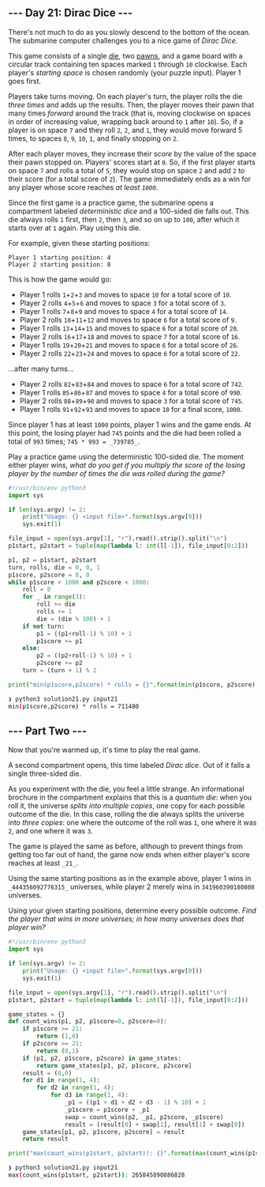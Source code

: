 ## --- Day 21: Dirac Dice ---

There's not much to do as you slowly descend to the bottom of the ocean. The submarine computer challenges you to a nice game of _Dirac Dice_.

This game consists of a single [die](https://en.wikipedia.org/wiki/Dice), two [pawns](https://en.wikipedia.org/wiki/Glossary_of_board_games#piece), and a game board with a circular track containing ten spaces marked `1` through `10` clockwise. Each player's _starting space_ is chosen randomly (your puzzle input). Player 1 goes first.

Players take turns moving. On each player's turn, the player rolls the die _three times_ and adds up the results. Then, the player moves their pawn that many times _forward_ around the track (that is, moving clockwise on spaces in order of increasing value, wrapping back around to `1` after `10`). So, if a player is on space `7` and they roll `2`, `2`, and `1`, they would move forward 5 times, to spaces `8`, `9`, `10`, `1`, and finally stopping on `2`.

After each player moves, they increase their _score_ by the value of the space their pawn stopped on. Players' scores start at `0`. So, if the first player starts on space `7` and rolls a total of `5`, they would stop on space `2` and add `2` to their score (for a total score of `2`). The game immediately ends as a win for any player whose score reaches _at least `1000`_.

Since the first game is a practice game, the submarine opens a compartment labeled _deterministic dice_ and a 100-sided die falls out. This die always rolls `1` first, then `2`, then `3`, and so on up to `100`, after which it starts over at `1` again. Play using this die.

For example, given these starting positions:

```
Player 1 starting position: 4
Player 2 starting position: 8
```

This is how the game would go:

-   Player 1 rolls `1`+`2`+`3` and moves to space `10` for a total score of `10`.
-   Player 2 rolls `4`+`5`+`6` and moves to space `3` for a total score of `3`.
-   Player 1 rolls `7`+`8`+`9` and moves to space `4` for a total score of `14`.
-   Player 2 rolls `10`+`11`+`12` and moves to space `6` for a total score of `9`.
-   Player 1 rolls `13`+`14`+`15` and moves to space `6` for a total score of `20`.
-   Player 2 rolls `16`+`17`+`18` and moves to space `7` for a total score of `16`.
-   Player 1 rolls `19`+`20`+`21` and moves to space `6` for a total score of `26`.
-   Player 2 rolls `22`+`23`+`24` and moves to space `6` for a total score of `22`.

...after many turns...

-   Player 2 rolls `82`+`83`+`84` and moves to space `6` for a total score of `742`.
-   Player 1 rolls `85`+`86`+`87` and moves to space `4` for a total score of `990`.
-   Player 2 rolls `88`+`89`+`90` and moves to space `3` for a total score of `745`.
-   Player 1 rolls `91`+`92`+`93` and moves to space `10` for a final score, `1000`.

Since player 1 has at least `1000` points, player 1 wins and the game ends. At this point, the losing player had `745` points and the die had been rolled a total of `993` times; `745 * 993 = _739785_`.

Play a practice game using the deterministic 100-sided die. The moment either player wins, _what do you get if you multiply the score of the losing player by the number of times the die was rolled during the game?_

```python
#!/usr/bin/env python3
import sys

if len(sys.argv) != 2:
    print("Usage: {} <input file>".format(sys.argv[0]))
    sys.exit(1)

file_input = open(sys.argv[1], "r").read().strip().split("\n")
p1start, p2start = tuple(map(lambda l: int(l[-1]), file_input[0:2]))

p1, p2 = p1start, p2start
turn, rolls, die = 0, 0, 1
p1score, p2score = 0, 0
while p1score < 1000 and p2score < 1000:
    roll = 0
    for _ in range(3):
        roll += die
        rolls += 1
        die = (die % 100) + 1
    if not turn:
        p1 = ((p1+roll-1) % 10) + 1
        p1score += p1
    else:
        p2 = ((p2+roll-1) % 10) + 1
        p2score += p2
    turn = (turn + 1) % 2

print("min(p1score,p2score) * rolls = {}".format(min(p1score, p2score) * rolls))
```

```bash
❯ python3 solution21.py input21
min(p1score,p2score) * rolls = 711480
```

## --- Part Two ---

Now that you're warmed up, it's time to play the real game.

A second compartment opens, this time labeled _Dirac dice_. Out of it falls a single three-sided die.

As you experiment with the die, you feel a little strange. An informational brochure in the compartment explains that this is a _quantum die_: when you roll it, the universe _splits into multiple copies_, one copy for each possible outcome of the die. In this case, rolling the die always splits the universe into _three copies_: one where the outcome of the roll was `1`, one where it was `2`, and one where it was `3`.

The game is played the same as before, although to prevent things from getting too far out of hand, the game now ends when either player's score reaches at least `_21_`.

Using the same starting positions as in the example above, player 1 wins in `_444356092776315_` universes, while player 2 merely wins in `341960390180808` universes.

Using your given starting positions, determine every possible outcome. _Find the player that wins in more universes; in how many universes does that player win?_

```python
#!/usr/bin/env python3
import sys

if len(sys.argv) != 2:
    print("Usage: {} <input file>".format(sys.argv[0]))
    sys.exit(1)

file_input = open(sys.argv[1], "r").read().strip().split("\n")
p1start, p2start = tuple(map(lambda l: int(l[-1]), file_input[0:2]))

game_states = {}
def count_wins(p1, p2, p1score=0, p2score=0):
    if p1score >= 21:
        return (1,0)
    if p2score >= 21:
        return (0,1)
    if (p1, p2, p1score, p2score) in game_states:
        return game_states[p1, p2, p1score, p2score]
    result = (0,0)
    for d1 in range(1, 4):
        for d2 in range(1, 4):
            for d3 in range(1, 4):
                _p1 = ((p1 + d1 + d2 + d3 - 1) % 10) + 1
                _p1score = p1score + _p1
                swap = count_wins(p2, _p1, p2score, _p1score)
                result = (result[0] + swap[1], result[1] + swap[0])
    game_states[p1, p2, p1score, p2score] = result
    return result

print("max(count_wins(p1start, p2start)): {}".format(max(count_wins(p1start, p2start))))
```

```bash
❯ python3 solution21.py input21
max(count_wins(p1start, p2start)): 265845890886828
```